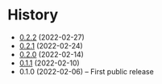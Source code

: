# History

* [0.2.2](https://github.com/JuliaQuantumControl/QuantumControlBase.jl/releases/tag/v0.2.2) (2022-02-27)
* [0.2.1](https://github.com/JuliaQuantumControl/QuantumControlBase.jl/releases/tag/v0.2.1) (2022-02-24)
* [0.2.0](https://github.com/JuliaQuantumControl/QuantumControlBase.jl/releases/tag/v0.2.0) (2022-02-14)
* [0.1.1](https://github.com/JuliaQuantumControl/QuantumControlBase.jl/releases/tag/v0.1.1) (2022-02-10)
* 0.1.0 (2022-02-06) – First public release
